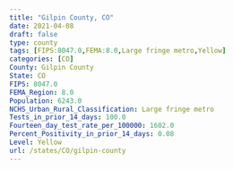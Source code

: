 ```yaml
---
title: "Gilpin County, CO"
date: 2021-04-08
draft: false
type: county
tags: [FIPS:8047.0,FEMA:8.0,Large fringe metro,Yellow]
categories: [CO]
County: Gilpin County
State: CO
FIPS: 8047.0
FEMA_Region: 8.0
Population: 6243.0
NCHS_Urban_Rural_Classification: Large fringe metro
Tests_in_prior_14_days: 100.0
Fourteen_day_test_rate_per_100000: 1602.0
Percent_Positivity_in_prior_14_days: 0.08
Level: Yellow
url: /states/CO/gilpin-county
---
```



